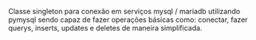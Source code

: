 Classe singleton para conexão em serviços mysql / mariadb utilizando pymysql sendo capaz de fazer operações básicas como: conectar, fazer querys, inserts, updates e deletes de maneira simplificada.